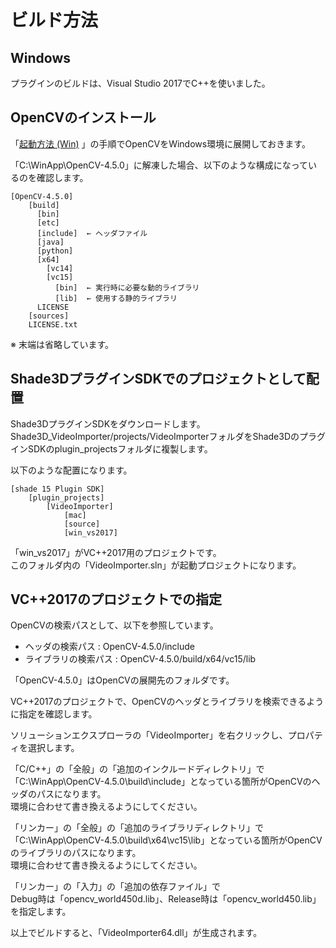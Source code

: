 # ビルド方法

## Windows

プラグインのビルドは、Visual Studio 2017でC++を使いました。    

## OpenCVのインストール

「[起動方法 (Win)](./setup_win.md) 」の手順でOpenCVをWindows環境に展開しておきます。    

「C:\WinApp\OpenCV-4.5.0」に解凍した場合、以下のような構成になっているのを確認します。    

    [OpenCV-4.5.0]
        [build]
          [bin]
          [etc]
          [include]  ← ヘッダファイル
          [java]
          [python]
          [x64]
            [vc14]
            [vc15]
              [bin]  ← 実行時に必要な動的ライブラリ
              [lib]  ← 使用する静的ライブラリ
          LICENSE
        [sources]
        LICENSE.txt
※ 末端は省略しています。    

## Shade3DプラグインSDKでのプロジェクトとして配置

Shade3DプラグインSDKをダウンロードします。    
Shade3D_VideoImporter/projects/VideoImporterフォルダをShade3DのプラグインSDKのplugin_projectsフォルダに複製します。    

以下のような配置になります。    

    [shade 15 Plugin SDK]
        [plugin_projects]
            [VideoImporter]
                [mac]
                [source]
                [win_vs2017]

「win_vs2017」がVC++2017用のプロジェクトです。    
このフォルダ内の「VideoImporter.sln」が起動プロジェクトになります。    

## VC++2017のプロジェクトでの指定

OpenCVの検索パスとして、以下を参照しています。    

* ヘッダの検索パス : OpenCV-4.5.0/include    
* ライブラリの検索パス : OpenCV-4.5.0/build/x64/vc15/lib     

「OpenCV-4.5.0」はOpenCVの展開先のフォルダです。    

VC++2017のプロジェクトで、OpenCVのヘッダとライブラリを検索できるように指定を確認します。   

ソリューションエクスプローラの「VideoImporter」を右クリックし、プロパティを選択します。    

「C/C++」の「全般」の「追加のインクルードディレクトリ」で「C:\WinApp\OpenCV-4.5.0\build\include」となっている箇所がOpenCVのヘッダのパスになります。    
環境に合わせて書き換えるようにしてください。    

「リンカー」の「全般」の「追加のライブラリディレクトリ」で
「C:\WinApp\OpenCV-4.5.0\build\x64\vc15\lib」となっている箇所がOpenCVのライブラリのパスになります。    
環境に合わせて書き換えるようにしてください。    

「リンカー」の「入力」の「追加の依存ファイル」で    
Debug時は「opencv_world450d.lib」、Release時は「opencv_world450.lib」を指定します。     

以上でビルドすると、「VideoImporter64.dll」が生成されます。    


